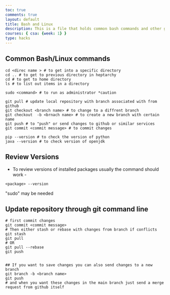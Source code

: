 ```yaml
---
toc: true
comments: true
layout: default
title: Bash and Linux
description: This is a file that holds common bash commands and other git commands
courses: { csa: {week: 1} }
type: hacks
---
```


## Common Bash/Linux commands

```
cd <direc name > # to get into a specific directory
cd .. # to get to previous directory in heptarchy
cd # to get to home directory
ls # to list out items in a directory

sudo <command> # to run as administrator *caution

git pull # update local repository with branch associated with from github 
git checkout <branch name> # to change to a diffrent branch
git checkout  -b <brnach name> # to create a new branch with certain name
git push # to "push" or send changes to github or similar services
git commit <commit message> # to commit changes

pip --version # to check the version of python
java --version # to check version of openjdk

```

## Review Versions
- To review versions of installed packages usually the command should work - 
```
<package> --version
```

"sudo" may be needed

## Update repository through git command line

```
# first commit changes
git commit <commit message>
# Then either stash or rebase with changes from branch if conflicts
git stash
git pull
# OR
git pull --rebase
git push


## If you want to save changes you can also send changes to a new branch
git branch -b <branch name>
git push
# and when you want these changes in the main branch just send a merge request from github itself 
```